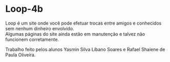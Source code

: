 # Loop-4b
Loop é um site onde você pode efetuar trocas entre amigos e conhecidos sem nenhum dinheiro envolvido.  
Algumas páginas do site ainda estão em manutenção e talvez não funcionem corretamente.

Trabalho feito pelos alunos Yasmin Silva Líbano Soares e Rafael Shaiene de Paula Oliveira.
